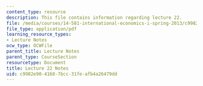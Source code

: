 ```yaml
---
content_type: resource
description: This file contains information regarding lecture 22.
file: /media/courses/14-581-international-economics-i-spring-2013/c9982e9041687bcc31feafb4a26479dd_MIT14_581S13_classnotes22.pdf
file_type: application/pdf
learning_resource_types:
- Lecture Notes
ocw_type: OCWFile
parent_title: Lecture Notes
parent_type: CourseSection
resourcetype: Document
title: Lecture 22 Notes
uid: c9982e90-4168-7bcc-31fe-afb4a26479dd
---
```

